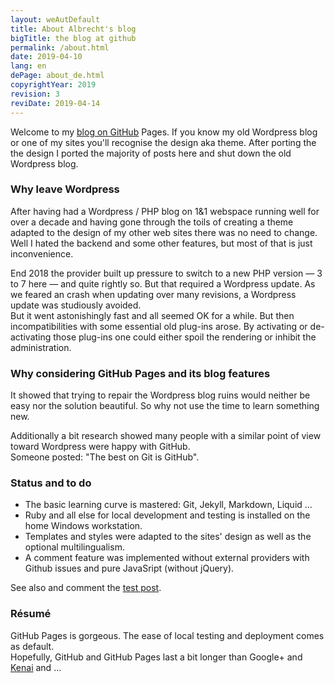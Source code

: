 ```yaml
---
layout: weAutDefault
title: About Albrecht's blog
bigTitle: the blog at github
permalink: /about.html
date: 2019-04-10
lang: en
dePage: about_de.html 
copyrightYear: 2019
revision: 3
reviDate: 2019-04-14
---
```


Welcome to my [blog on GitHub](/index.html "content/posts see here") Pages.
If you know my old Wordpress blog or one of my sites you'll recognise the
design aka theme. After porting the the design I ported the majority
of posts here and shut down the old Wordpress blog.

### Why leave Wordpress

After having had a Wordpress / PHP blog on 1&1 webspace running well for over
a decade and having gone through the toils of creating a theme adapted to the
design of my other web sites there was no need to change. Well I hated the 
backend and some other features, but most of that is just inconvenience.

End 2018 the provider built up pressure to switch to a new PHP version 
&mdash; 3 to 7 here &mdash; and quite rightly so. But that required a
Wordpress update. As we feared an crash when updating over many revisions,
a Wordpress update was studiously avoided.<br />
But it went astonishingly fast and all seemed OK for a while. But then incompatibilities with some essential old plug-ins arose. By activating or
de-activating those plug-ins one could either spoil the rendering or 
inhibit the administration.

### Why considering GitHub Pages and its blog features  

It showed that trying to repair the Wordpress blog ruins would neither be 
easy nor the solution beautiful. So why not use the time to learn something
new.

Additionally a bit research showed many people with a similar point of view
toward Wordpress were happy with GitHub.<br /> 
Someone posted: "The best on Git is GitHub". 

### Status and to do

+ The basic learning curve is mastered: Git, Jekyll, Markdown, Liquid ...
+ Ruby and all else for local development and testing is installed on
  the home Windows workstation. 
+ Templates and styles were adapted to the sites' design as well as the
  optional  multilingualism.
+ A comment feature was implemented without external providers with 
 Github issues and pure JavaSript (without jQuery).
 
See also and comment the [test post](posts/2019/04/testPost.html).


### Résumé 

GitHub Pages is gorgeous. The ease of local testing and deployment comes as
default.<br />
Hopefully, GitHub and GitHub Pages last a bit longer than Google+ and 
[Kenai](posts/2010/02/oracleClosesKenai_de.html "German only")
and ...